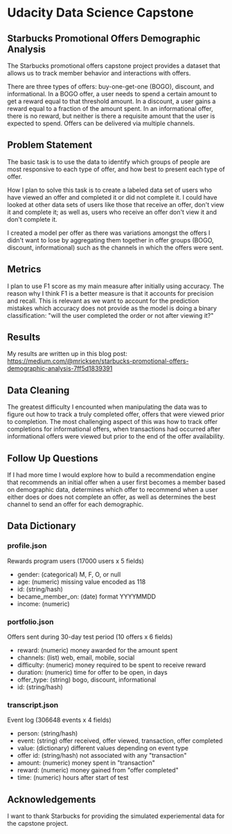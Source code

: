 # Udacity Data Science Capstone

## Starbucks Promotional Offers Demographic Analysis
The Starbucks promotional offers capstone project provides a dataset that allows us to track member behavior and interactions with offers. 

There are three types of offers: buy-one-get-one (BOGO), discount, and informational. In a BOGO offer, a user needs to spend a certain amount to get a reward equal to that threshold amount. In a discount, a user gains a reward equal to a fraction of the amount spent. In an informational offer, there is no reward, but neither is there a requisite amount that the user is expected to spend. Offers can be delivered via multiple channels.

## Problem Statement
The basic task is to use the data to identify which groups of people are most responsive to each type of offer, and how best to present each type of offer.

How I plan to solve this task is to create a labeled data set of users who have viewed an offer and completed it or did not complete it. I could have looked at other data sets of users like those that receive an offer, don't view it and complete it; as well as, users who receive an offer don't view it and don't complete it. 

I created a model per offer as there was variations amongst the offers I didn't want to lose by aggregating them together in offer groups (BOGO, discount, informational) such as the channels in which the offers were sent. 

## Metrics
I plan to use F1 score as my main measure after initially using accuracy. The reason why I think F1 is a better measure is that it accounts for precision and recall. This is relevant as we want to account for the prediction mistakes which accuracy does not provide as the model is doing a binary classification: "will the user completed the order or not after viewing it?"

## Results
My results are written up in this blog post: https://medium.com/@mricksen/starbucks-promotional-offers-demographic-analysis-7ff5d1839391

## Data Cleaning
The greatest difficulty I encounted when manipulating the data was to figure out how to track a truly completed offer, offers that were viewed prior to completion. The most challenging aspect of this was how to track offer completions for informational offers, when transactions had occurred after informational offers were viewed but prior to the end of the offer availability. 

## Follow Up Questions
If I had more time I would explore how to build a recommendation engine that recommends an initial offer when a user first becomes a member based on demographic data, determines which offer to recommend when a user either does or does not complete an offer, as well as determines the best channel to send an offer for each demographic.

## Data Dictionary
### profile.json
Rewards program users (17000 users x 5 fields)
- gender: (categorical) M, F, O, or null
- age: (numeric) missing value encoded as 118
- id: (string/hash)
- became_member_on: (date) format YYYYMMDD
- income: (numeric)

### portfolio.json
Offers sent during 30-day test period (10 offers x 6 fields)
- reward: (numeric) money awarded for the amount spent
- channels: (list) web, email, mobile, social
- difficulty: (numeric) money required to be spent to receive reward
- duration: (numeric) time for offer to be open, in days
- offer_type: (string) bogo, discount, informational
- id: (string/hash)

### transcript.json
Event log (306648 events x 4 fields)
- person: (string/hash)
- event: (string) offer received, offer viewed, transaction, offer completed
- value: (dictionary) different values depending on event type
- offer id: (string/hash) not associated with any "transaction"
- amount: (numeric) money spent in "transaction"
- reward: (numeric) money gained from "offer completed"
- time: (numeric) hours after start of test


## Acknowledgements
I want to thank Starbucks for providing the simulated experiemental data for the capstone project.
